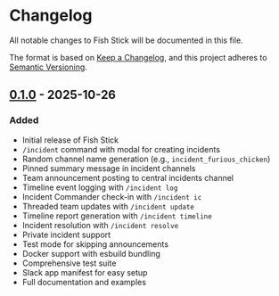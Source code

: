 # Changelog

All notable changes to Fish Stick will be documented in this file.

The format is based on [Keep a Changelog](https://keepachangelog.com/en/1.0.0/),
and this project adheres to [Semantic Versioning](https://semver.org/spec/v2.0.0.html).

## [0.1.0] - 2025-10-26

### Added
- Initial release of Fish Stick
- `/incident` command with modal for creating incidents
- Random channel name generation (e.g., `incident_furious_chicken`)
- Pinned summary message in incident channels
- Team announcement posting to central incidents channel
- Timeline event logging with `/incident log`
- Incident Commander check-in with `/incident ic`
- Threaded team updates with `/incident update`
- Timeline report generation with `/incident timeline`
- Incident resolution with `/incident resolve`
- Private incident support
- Test mode for skipping announcements
- Docker support with esbuild bundling
- Comprehensive test suite
- Slack app manifest for easy setup
- Full documentation and examples

[0.1.0]: https://github.com/chrisdodds/fishstick/releases/tag/v0.1.0

